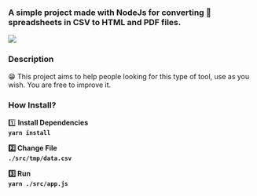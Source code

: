 ### A simple project made with NodeJs for converting 🔄 spreadsheets in CSV to HTML and PDF files.

<img src="https://i.ibb.co/pXPBpdh/Sem-Ti-tulo.png"/>

### Description
😁 This project aims to help people looking for this type of tool, use as you wish. You are free to improve it. </br>

### How Install?

1️⃣ <strong> Install Dependencies <strong/> </br>
`yarn install`
  
2️⃣ <strong> Change File <strong/></br>
`./src/tmp/data.csv`
  
3️⃣ <strong> Run <strong/></br>
`yarn ./src/app.js`
